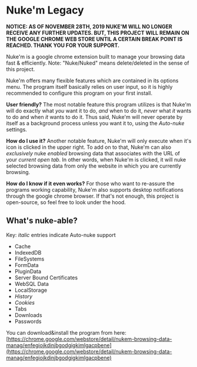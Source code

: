 
# Nuke'm Legacy
**NOTICE: AS OF NOVEMBER 28TH, 2019 NUKE'M WILL NO LONGER RECEIVE ANY FURTHER UPDATES. BUT, THIS PROJECT WILL REMAIN ON THE GOOGLE CHROME WEB STORE UNTIL A CERTAIN BREAK POINT IS REACHED. THANK YOU FOR YOUR SUPPORT.**

Nuke'm is a google chrome extension built to manage your browsing data fast & efficiently. Note: "Nuke/Nuked" means delete/deleted in the sense of this project.


Nuke'm offers many flexible features which are contained in its options menu. The program itself basically relies on user input, so it is highly recommended to configure this program on your first install.

**User friendly?**
 The most notable feature this program utilizes is that Nuke'm will do exactly what *you* want it to do, *and* when to do it, *never* what *it* wants to do and when *it* wants to do it. Thus said, Nuke'm will never operate by itself as a background process unless you want it to, using the *Auto-nuke* settings. 

**How do I use it?**
Another notable feature, Nuke'm will only execute when it's icon is clicked in the upper right. To add on to that, Nuke'm can also *exclusively* nuke *enabled* browsing data that associates with the URL of your *current open tab*. In other words, when Nuke'm is clicked, it will nuke selected browsing data from only the website in which you are currently browsing. 

**How do I know if it even works?**
For those who want to re-assure the programs working capability, Nuke'm also supports desktop notifications through the google chrome browser. If that's not enough, this project is open-source, so feel free to look under the hood.

## What's nuke-able?
Key: *italic* entries indicate Auto-nuke support
- Cache
- IndexedDB
- FileSystems
- FormData
- PluginData
- Server Bound Certificates
- WebSQL Data
- LocalStorage
- *History*
- *Cookies*
- Tabs
- Downloads
- Passwords

You can download&install the program from here:
[https://chrome.google.com/webstore/detail/nukem-browsing-data-manag/enfegiojkdinjbgodgigkimlgacpbene](https://chrome.google.com/webstore/detail/nukem-browsing-data-manag/enfegiojkdinjbgodgigkimlgacpbene)
